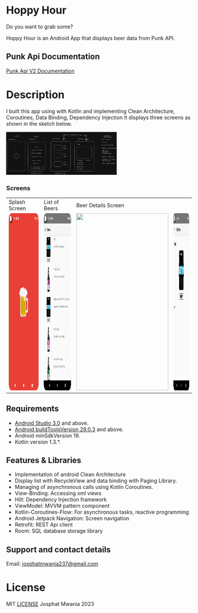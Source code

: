 # Hoppy Hour

Do you want to grab some?

Hoppy Hour is an Android App that displays beer data from Punk API.

## Punk Api Documentation
[Punk Api V2 Documentation](https://punkapi.com/documentation/v2)

# Description

I built this app using with Kotlin and implementing Clean Architecture, Coroutines, Data Binding, Dependency Injection
It displays three screens as shown in the sketch below.

<img src="./Screenshots/hoppy_hour_sketch.png" width="300">

### Screens


 <table>
  <tr>
    <td>Splash Screen</td>
     <td>List of Beers</td>
     <td>Beer Details Screen</td>

  </tr>
  <tr>
    <td><img src="./Screenshots/Screenshot_splash_screen.png" width=250 height=480></td>
    <td><img src="./Screenshots/Screenshot_list_of_beers.png" width=250 height=480></td>
    <td><img src="./Screenshots/Screenshot_1594032232.png" width=250 height=480></td>
    <td><img src="./Screenshots/Screenshot_single_beer_screen.png" width=250 height=480></td>

  </tr>
 </table>

## Requirements
*   [Android Studio 3.0](https://developer.android.com/studio) and above.
*   [Android buildToolsVersion 29.0.3](https://developer.android.com/studio/releases/build-tools) and above.
*   Android minSdkVersion 19.
*   Kotlin version 1.3.*. 

## Features & Libraries
* Implementation of android  Clean Architecture
*  Display list with RecycleView and data binding with  Paging Library.
* Managing of asynchronous calls using  Kotlin Coroutines.
* View-Binding: Accessing xml views
* Hilt: Dependency Injection framework 
* ViewModel: MVVM pattern component 
* Kotlin-Coroutines-Flow: For asynchronous tasks, reactive programming 
* Android Jetpack Navigation: Screen navigation 
* Retrofit: REST Api client 
* Room: SQL database storage library


## Support and contact details
Email: josphatmwania237@gmail.com
# License
MIT  [LICENSE](LICENSE) Josphat Mwania 2023